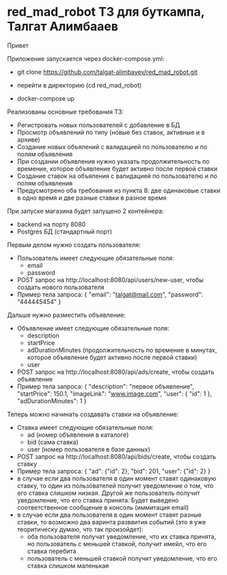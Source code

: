 # red_mad_robot ТЗ для буткампа, Талгат Алимбааев

Привет

Приложение запускается через docker-compose.yml:

- git clone https://github.com/talgat-alimbayev/red_mad_robot.git

- перейти в директорию (cd red_mad_robot)

- docker-compose up

Реализованы основные требования ТЗ:

- Регистровать новых пользователей с добавление в БД
- Просмотр объявлений по типу (новые без ставок, активные и в архиве)
- Создание новых объялений с валидацией по пользователю и по полям объявления
- При создании объявления нужно указать продолжительность по времение, которое объявление будет активно после первой ставки
- Создание ставок на объяления с валидацией по пользователю и по полям объявления
- Предусмотрено оба требования из пункта 8: две одинаковые ставки в одно время и две разные ставки в разное время

При запуске магазина будет запущено 2 контейнера:

- backend на порту 8080
- Postgres БД (стандартный порт)

Первым делом нужно создать пользователя:

- Пользователь имеет следующие обязательные поля: 
  - email
  - password
- POST запрос на http://localhost:8080/api/users/new-user, чтобы создать нового пользователя
- Пример тела запроса:
{
"email": "talgat@mail.com",
"password": "444445454"
}

Дальше нужно разместить объявление:
- Объявление имеет следующие обязательные поля:
  - description
  - startPrice
  - adDurationMinutes (продолжительность по времение в минутах, которое объявление будет активно после первой ставки)
  - user
- POST запрос на http://localhost:8080/api/ads/create, чтобы создать объявление
- Пример тела запроса:
  {
  "description": "первое объявление",
  "startPrice": 150.1,
  "imageLink": "www.image.com",
  "user": {
  "id": 1
  },
  "adDurationMinutes": 1
  }

Теперь можно начинать создавать ставки на объявление:
- Ставка имеет следующие обязательные поля:
  - ad (номер объявления в каталоге)
  - bid (сама ставка)
  - user (номер пользователя в базе данных)
- POST запрос на http://localhost:8080/api/bids/create, чтобы создать ставку
- Пример тела запроса:
  {
  "ad": {"id": 2},
  "bid": 201,
  "user": {"id": 2}
  }
- в случае если два пользователя в один момент ставят одинаковую ставку, то один из пользователей получит уведомление о том, что его ставка слишком низкая. Другой же пользователь получит уведомление, что его ставка принята. Будет выведено соответственное сообщение в консоль (иммитация email)
- в случае если два пользователя в один момент ставят разные ставки, то возможно два варинта разввития событий (это я уже теоритическу думаю, что так произойдет):
  - оба пользователя получат уведомление, что их ставка принята, но пользователь с меньшей ставкой, получит имейл, что его ставка перебита
  - пользователь с меньшей ставкой получит уведомление, что его ставка слишком маленькая